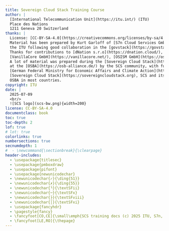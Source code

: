 ```yaml
---
title: Sovereign Cloud Stack Training Course
author: |
  [International Telecommunication Unit](https://itu.int/) (ITU)  
  Place des Nations  
  1211 Geneva 20 Switzerland
thanks: |
  License: [CC-BY-SA-4.0](https://creativecommons.org/licenses/by-sa/4.0/deed.en)  
  Material has been prepared by Kurt Garloff of [S7n Cloud Services GmbH](https://garloff.de/s7n/) for
  the ITU following good collaboration in the [govstack](https://govstack.global/) project.  
  Thanks for contributions to [dNation s.r.o](https://dnation.cloud/),
  [VanillaCore GmbH](https://vanillacore.net/), [OSISM GmbH](https://osism.tech/).  
  A lot of material was prepared during the [Sovereign Cloud Stack](https://scs.community/) project
  at the [OSBA](https://osb-alliance.de/) by the SCS community, with funding from the
  [German Federal Ministry for Economic Affairs and Climate Action](https://bmwk.de).  
  [Sovereign Cloud Stack](https://sovereigncloudstack.org), SCS and its logo are protected trademarks by the
  OSBA in most countries.
copyright: ITU
date: | 
  2025-07-09  
  <br/>   
  ![SCS logo](scs-bw.png){width=200}
license: CC-BY-SA-4.0
documentclass: book
toc: true
toc-depth: 2
lof: true
# lot: true
colorlinks: true
numbersections: true
secnumdepth: 1
#  - \newcommand{\sectionbreak}{\clearpage}
header-includes:
  - \usepackage{titlesec}
  - \usepackage{pmboxdraw}
  - \usepackage{pifont}
  - \usepackage{newunicodechar}
  - \newunicodechar{✓}{\ding{51}}
  - \newunicodechar{✗}{\ding{55}}
  - \newunicodechar{└}{\textSFii}
  - \newunicodechar{─}{\textSFx}
  - \newunicodechar{├}{\textSFviii}
  - \newunicodechar{│}{\textSFxi}
  - \usepackage{fancyhdr}
  - \pagestyle{fancy}
  - \fancyfoot[CO,CE]{\small\emph{SCS training docs (c) 2025 ITU, S7n, CC-BY-SA-4.0}}
  - \fancyfoot[LE,RO]{\thepage}
---
```

